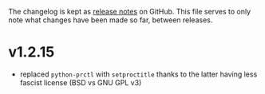 The changelog is kept as [release notes](https://github.com/smok-serwis/coolamqp/releases/)
on GitHub. This file serves to only note what changes
have been made so far, between releases.

# v1.2.15

* replaced `python-prctl` with `setproctitle` thanks to the latter
  having less fascist license (BSD vs GNU GPL v3)
